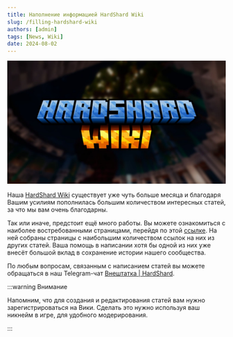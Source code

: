 ```yaml
---
title: Наполнение информацией HardShard Wiki
slug: /filling-hardshard-wiki
authors: [admin]
tags: [News, Wiki]
date: 2024-08-02
---
```


![Логотип HardShard Wiki с фоном](./img/hardshard-wiki-logo-s-fonom.jpg)

Наша [HardShard Wiki](https://wiki.hardshard.ru/HardShard_Wiki) существует уже чуть больше месяца и благодаря Вашим усилиям пополнилась большим количеством интересных статей, за что мы вам очень благодарны.

<!-- truncate -->

Так или иначе, предстоит ещё много работы. Вы можете ознакомиться с наиболее востребованными страницами, перейдя по этой [ссылке](https://wiki.hardshard.ru/Служебная:Требуемые_страницы). На ней собраны страницы с наибольшим количеством ссылок на них из других статей. Ваша помощь в написании хотя бы одной из них уже внесёт большой вклад в сохранение истории нашего сообщества.

По любым вопросам, связанным с написанием статей вы можете обращаться в наш Telegram-чат [Внештатка | HardShard](https://t.me/+pQvhm7FyjSIwNjI6). 


:::warning Внимание

Напомним, что для создания и редактирования статей вам нужно зарегистрироваться на Вики. Сделать это нужно используя ваш никнейм в игре, для удобного модерирования.

:::